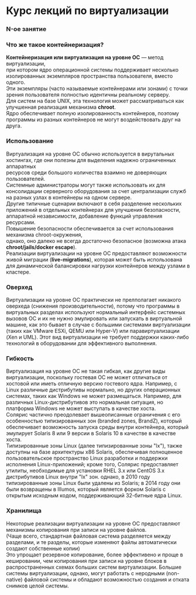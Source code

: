 # Курс лекций по виртуализации
### N-ое занятие
### Что же такое контейнеризация?
**Контейнеризация или виртуализация на уровне ОС** — метод виртуализации,  
при котором ядро операционной системы 
поддерживает несколько изолированных экземпляров пространства пользователя, вместо одного.  
Эти экземпляры (часто называемые контейнерами или зонами) с точки зрения пользователя полностью идентичны реальному серверу.  
Для систем на базе UNIX, эта технология может рассматриваться как улучшенная реализация механизма **chroot**.  
Ядро обеспечивает полную изолированность контейнеров, поэтому программы из разных контейнеров не могут воздействовать друг на друга.
### Использование
Виртуализация на уровне ОС обычно используется в вирутальных хостингах, где они полезны для выделения надежно ограниченных аппаратных  
ресурсов среди большого количества взаимно не доверяющих пользователей.  
Системные администраторы могут также использовать их для консолидации серверного оборудования 
за счет централизации служб на разных узлах в контейнеры на одном сервере.  
Другие типичные сценарии включают в себя разделение нескольких приложений в отдельных контейнерах для улучшения безопасности, 
аппаратной независимости, добавление функций управления ресурсами.  
Повышение безопасности обеспечивается за счет использования механизма chroot-окружения,  
однако, оно далеко не всегда достаточно безопасное (возможна атака **chroot/jails/docker escape**).  
Реализации виртуализации на уровне ОС предоставляют возможности  живой миграции (**live-migrations**), которая может быть использована
для динамической балансировки нагрузки контейнеров между узлами в кластере.
### Оверхед
Виртуализации на уровне ОС практически не прелполагает никакого оверхеда (снижения производительности), потому что программы в виртуальных разделах используют нормальный интерфейс системных вызовов ОС и их не нужно эмулировать или запускать в виртуальной машине, как это бывает в случае с большими системами виртуализации (таких как VMware ESXi, QEMU или Hyper-V) или паравиртуализации (Xen и UML). Этот вид виртуализации не требует поддержки каких-либо технологий в оборудовании для эффективного выполнения.
### Гибкость
Виртуализация на уровне ОС не такая гибкая, как другие виды виртуализации, поскольку гостевая ОС не может отличаться от хостовой или иметь отличную версию гостевого ядра. Например, с Linux различные дистрибутивы нормально, но других операционных системах, таких как Windows не может размещаться. Например, для различных Linux-дистрибутивов это нормальная ситуация, но платформа Windows не может выступать в качестве хоста.  
Солярис частично преодолевает вышеописанные ограничения с его особенностью типизированных зон (branded zones, BrandZ), который обеспечивает возможность запуска среды внутри контейнера, который эмулирует Solaris 8 или 9 версии в Solaris 10 в качестве в качестве хоста.  
Типизированные зоны Linux (далее типизированные зоны "lx"), также доступны на базе архитектуры x86 Solaris, обеспечивая полноценное пользовательское пространство Linux разработки и поддержки исполнения Linux-приложений; кроме того, Солярис предоставляет утилиты, необходимые для установки RHEL 3.х или CentOS 3.х дистрибутивов Linux внутри "lx" зон. однако, в 2010 году типизированные зоны Linux были удалены из Solaris; в 2014 году они были возвращены в Illumos, который является форком Solaris с открытым исходным кодом, поддерживающий 32-битные ядра Linux.
### Хранилища
Некоторые реализации виртуализации на уровне ОС предоставляют механизмы копирования при записи на уровне файлов.  
(Чаще всего, стандартная файловая система разделяется между разделами, и те разделы, которые изменяют файлы автоматически создают собственные копии)  
Это упрощает резервное копирование, более эффективено и проще в кешировании, чем копирования при записи на уровне блоков в распространенных схемах больших систем виртуализации. Большие системы виртуализации, однако, могут работать с неродными (non-native) файловой системы и обладают возможностью создания и отката снимков целой системы.
